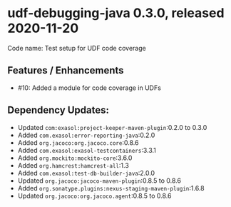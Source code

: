 # udf-debugging-java 0.3.0, released 2020-11-20
 
Code name: Test setup for UDF code coverage

## Features / Enhancements

* #10: Added a module for code coverage in UDFs 

## Dependency Updates:

* Updated `com:exasol:project-keeper-maven-plugin`:0.2.0 to 0.3.0
* Added  `com.exasol:error-reporting-java`:0.2.0
* Added  `org.jacoco:org.jacoco.core`:0.8.6
* Added `com.exasol:exasol-testcontainers`:3.3.1
* Added `org.mockito:mockito-core`:3.6.0
* Added `org.hamcrest:hamcrest-all`:1.3
* Added `com.exasol:test-db-builder-java`:2.0.0
* Updated `org.jacoco:jacoco-maven-plugin`:0.8.5 to 0.8.6
* Added `org.sonatype.plugins:nexus-staging-maven-plugin`:1.6.8
* Updated `org.jacoco:org.jacoco.agent`:0.8.5 to 0.8.6
